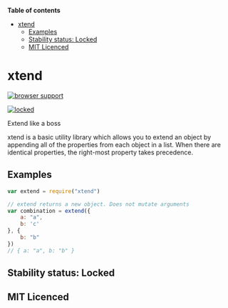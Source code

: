 <!-- START doctoc generated TOC please keep comment here to allow auto update -->
<!-- DON'T EDIT THIS SECTION, INSTEAD RE-RUN doctoc TO UPDATE -->
**Table of contents**

- [xtend](#xtend)
  - [Examples](#examples)
  - [Stability status: Locked](#stability-status-locked)
  - [MIT Licenced](#mit-licenced)

<!-- END doctoc generated TOC please keep comment here to allow auto update -->

# xtend

[![browser support][3]][4]

[![locked](http://badges.github.io/stability-badges/dist/locked.svg)](http://github.com/badges/stability-badges)

Extend like a boss

xtend is a basic utility library which allows you to extend an object by appending all of the properties from each object in a list. When there are identical properties, the right-most property takes precedence.

## Examples

```js
var extend = require("xtend")

// extend returns a new object. Does not mutate arguments
var combination = extend({
    a: "a",
    b: 'c'
}, {
    b: "b"
})
// { a: "a", b: "b" }
```

## Stability status: Locked

## MIT Licenced


  [3]: http://ci.testling.com/Raynos/xtend.png
  [4]: http://ci.testling.com/Raynos/xtend
